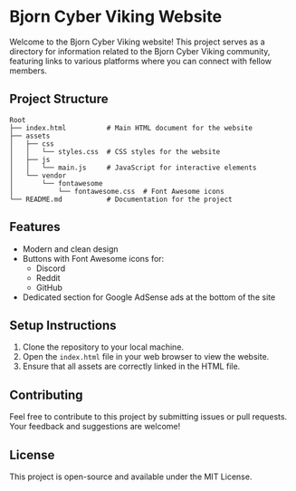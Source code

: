 # Bjorn Cyber Viking Website

Welcome to the Bjorn Cyber Viking website! This project serves as a directory for information related to the Bjorn Cyber Viking community, featuring links to various platforms where you can connect with fellow members.

## Project Structure

```
Root
├── index.html          # Main HTML document for the website
├── assets
│   ├── css
│   │   └── styles.css  # CSS styles for the website
│   ├── js
│   │   └── main.js     # JavaScript for interactive elements
│   └── vendor
│       └── fontawesome
│           └── fontawesome.css  # Font Awesome icons
└── README.md           # Documentation for the project
```

## Features

- Modern and clean design
- Buttons with Font Awesome icons for:
  - Discord
  - Reddit
  - GitHub
- Dedicated section for Google AdSense ads at the bottom of the site

## Setup Instructions

1. Clone the repository to your local machine.
2. Open the `index.html` file in your web browser to view the website.
3. Ensure that all assets are correctly linked in the HTML file.

## Contributing

Feel free to contribute to this project by submitting issues or pull requests. Your feedback and suggestions are welcome!

## License

This project is open-source and available under the MIT License.

